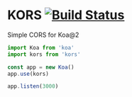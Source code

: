 # KORS [![Build Status](https://travis-ci.org/rrdelaney/KORS.svg?branch=master)](https://travis-ci.org/rrdelaney/KORS)

Simple CORS for Koa@2

```js
import Koa from 'koa'
import kors from 'kors'

const app = new Koa()
app.use(kors)

app.listen(3000)
```
